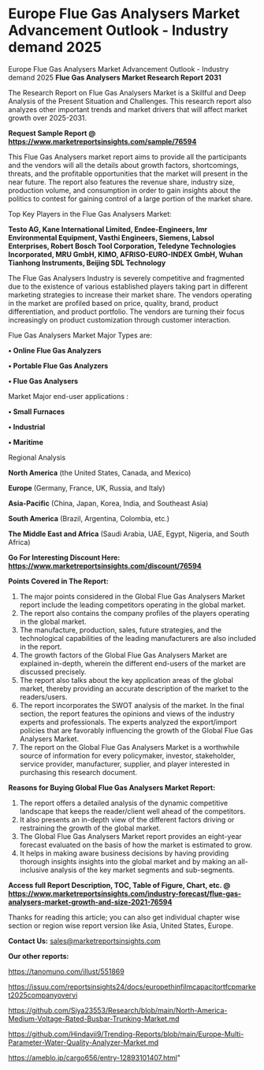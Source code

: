 # Europe Flue Gas Analysers Market Advancement Outlook - Industry demand 2025
Europe Flue Gas Analysers Market Advancement Outlook - Industry demand 2025
<strong>Flue Gas Analysers Market Research Report 2031</strong>

The Research Report on Flue Gas Analysers Market is a Skillful and Deep Analysis of the Present Situation and Challenges. This research report also analyzes other important trends and market drivers that will affect market growth over 2025-2031.

<strong>Request Sample Report @ <a href=https://www.marketreportsinsights.com/sample/76594>https://www.marketreportsinsights.com/sample/76594</a></strong>

This Flue Gas Analysers market report aims to provide all the participants and the vendors will all the details about growth factors, shortcomings, threats, and the profitable opportunities that the market will present in the near future. The report also features the revenue share, industry size, production volume, and consumption in order to gain insights about the politics to contest for gaining control of a large portion of the market share.

Top Key Players in the Flue Gas Analysers Market:

<strong>Testo AG, Kane International Limited, Endee-Engineers, Imr Environmental Equipment, Vasthi Engineers, Siemens, Labsol Enterprises, Robert Bosch Tool Corporation, Teledyne Technologies Incorporated, MRU GmbH, KIMO, AFRISO-EURO-INDEX GmbH, Wuhan Tianhong Instruments, Beijing SDL Technology</strong>

The Flue Gas Analysers Industry is severely competitive and fragmented due to the existence of various established players taking part in different marketing strategies to increase their market share. The vendors operating in the market are profiled based on price, quality, brand, product differentiation, and product portfolio. The vendors are turning their focus increasingly on product customization through customer interaction.

Flue Gas Analysers Market Major Types are:

<strong>• Online Flue Gas Analyzers

• Portable Flue Gas Analyzers

• Flue Gas Analysers</strong>

Market Major end-user applications :

<strong>• Small Furnaces

• Industrial

• Maritime</strong>

Regional Analysis

</u><strong><b>North America</b></strong> (the United States, Canada, and Mexico)

<strong><b>Europe </b></strong>(Germany, France, UK, Russia, and Italy)

<strong><b>Asia-Pacific</b></strong> (China, Japan, Korea, India, and Southeast Asia)

<strong><b>South America</b></strong> (Brazil, Argentina, Colombia, etc.)

<strong><b>The Middle East and Africa</b></strong> (Saudi Arabia, UAE, Egypt, Nigeria, and South Africa)

<strong>Go For Interesting Discount Here: <a href=https://www.marketreportsinsights.com/discount/76594>https://www.marketreportsinsights.com/discount/76594</a></strong>

<strong>Points Covered in The Report:</strong>
<ol>
  <li>The major points considered in the Global Flue Gas Analysers Market report include the leading competitors operating in the global market.</li>
  <li>The report also contains the company profiles of the players operating in the global market.</li>
  <li>The manufacture, production, sales, future strategies, and the technological capabilities of the leading manufacturers are also included in the report.</li>
  <li>The growth factors of the Global Flue Gas Analysers Market are explained in-depth, wherein the different end-users of the market are discussed precisely.</li>
  <li>The report also talks about the key application areas of the global market, thereby providing an accurate description of the market to the readers/users.</li>
  <li>The report incorporates the SWOT analysis of the market. In the final section, the report features the opinions and views of the industry experts and professionals. The experts analyzed the export/import policies that are favorably influencing the growth of the Global Flue Gas Analysers Market.</li>
  <li>The report on the Global Flue Gas Analysers Market is a worthwhile source of information for every policymaker, investor, stakeholder, service provider, manufacturer, supplier, and player interested in purchasing this research document.</li>
</ol>
<strong>Reasons for Buying Global Flue Gas Analysers Market Report:</strong>

<ol>
  <li>The report offers a detailed analysis of the dynamic competitive landscape that keeps the reader/client well ahead of the competitors.</li>
  <li>It also presents an in-depth view of the different factors driving or restraining the growth of the global market.</li>
  <li>The Global Flue Gas Analysers Market report provides an eight-year forecast evaluated on the basis of how the market is estimated to grow.</li>
  <li>It helps in making aware business decisions by having providing thorough insights insights into the global market and by making an all-inclusive analysis of the key market segments and sub-segments.</li>
</ol>
<strong>Access full Report Description, TOC, Table of Figure, Chart, etc. @ <a href=https://www.marketreportsinsights.com/industry-forecast/flue-gas-analysers-market-growth-and-size-2021-76594>https://www.marketreportsinsights.com/industry-forecast/flue-gas-analysers-market-growth-and-size-2021-76594</a></strong>


Thanks for reading this article; you can also get individual chapter wise section or region wise report version like Asia, United States, Europe.

<strong>Contact Us:</strong>
sales@marketreportsinsights.com

<strong>Our other reports:</strong>

<a href=https://tanomuno.com/illust/551869>https://tanomuno.com/illust/551869</a>

<a href=https://issuu.com/reportsinsights24/docs/europethinfilmcapacitortfcpmarket2025companyovervi>https://issuu.com/reportsinsights24/docs/europethinfilmcapacitortfcpmarket2025companyovervi</a>

<a href=https://github.com/Siya23553/Research/blob/main/North-America-Medium-Voltage-Rated-Busbar-Trunking-Market.md>https://github.com/Siya23553/Research/blob/main/North-America-Medium-Voltage-Rated-Busbar-Trunking-Market.md</a>

<a href=https://github.com/Hindavii9/Trending-Reports/blob/main/Europe-Multi-Parameter-Water-Quality-Analyzer-Market.md>https://github.com/Hindavii9/Trending-Reports/blob/main/Europe-Multi-Parameter-Water-Quality-Analyzer-Market.md</a>

<a href=https://ameblo.jp/cargo656/entry-12893101407.html>https://ameblo.jp/cargo656/entry-12893101407.html</a>"

